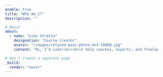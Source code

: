 ```yaml
---
enable: true
title: "Who Am I?"
description: ""

# About 
about:
  - name: "Luke Stratta"
    designation: "Course Creator"
    avatar: "/images/relaxed-pass-photo-4x4-100KB.jpg"
    content: "Hi, I’m Luke!<br><br>I help coaches, experts, and freelancers grow their business and get their time back by creating engaging and effective online courses.<br><br>I’ve worked with business over the years to create online content, from music teachers, to property developers, to an MOT Tester training company. <br><br>I have my roots in video production, so creating visually appealing content comes as second nature, so I took the time to add instructional design to my skill set to be able to serve people like you."

# don't create a separate page
_build:
  render: "never"
---
```

